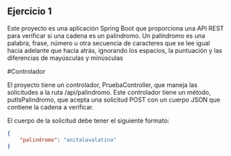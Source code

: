 ## Ejercicio 1 

Este proyecto es una aplicación Spring Boot que proporciona una API REST para verificar si una cadena es un palíndromo. Un palíndromo es una palabra, frase, número u otra secuencia de caracteres que se lee igual hacia adelante que hacia atrás, ignorando los espacios, la puntuación y las diferencias de mayúsculas y minúsculas

#Controlador 

El proyecto tiene un controlador, PruebaController, que maneja las solicitudes a la ruta /api/palindromo. Este controlador tiene un método, putIsPalindromo, que acepta una solicitud POST con un cuerpo JSON que contiene la cadena a verificar.

El cuerpo de la solicitud debe tener el siguiente formato:

```json
{
    "palindromo": "anitalavalatina"
}
```
